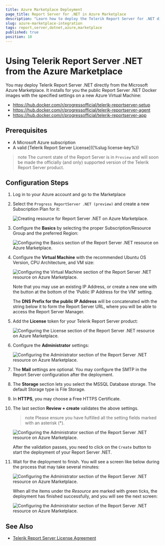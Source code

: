 ```yaml
---
title: Azure Marketplace Deployment
page_title: Report Server for .NET in Azure Marketplace
description: "Learn how to deploy the Telerik Report Server for .NET directly from the Microsoft Azure Marketplace."
slug: azure-marketplace-integration
tags: report,server,dotnet,azure,marketplace
published: true
position: 10
---
```


# Using Telerik Report Server .NET from the Azure Marketplace

You may deploy Telerik Report Server .NET directly from the Microsoft Azure Marketplace. It installs for you the public Report Server .NET Docker images with the specified settings on a new Azure Virtual Machine:

* https://hub.docker.com/r/progressofficial/telerik-reportserver-setup
* https://hub.docker.com/r/progressofficial/telerik-reportserver-agent
* https://hub.docker.com/r/progressofficial/telerik-reportserver-app

## Prerequisites

* A Microsoft Azure subscription
* A valid [Telerik Report Server License]({%slug license-key%})

>note The current state of the Report Server is in `Preview` and will soon be made the officially (and only) supported version of the Telerik Report Server product.

## Configuration Steps

1. Log in to your Azure account and go to the Marketplace
1. Select the `Progress ReportServer .NET (preview)` and create a new Subscription Plan for it:

	![Creating resource for Report Server .NET on Azure Marketplace.](../images/rs-net-images/create-rs-net-subscription-plan.png)

1. Configure the __Basics__ by selecting the proper Subscription/Resource Group and the preferred Region:

	![Configuring the Basics section of the Report Server .NET resource on Azure Marketplace.](../images/rs-net-images/rs-net-azure-marketplace-settings-basics.png)

1. Configure the __Virtual Machine__ with the recommended Ubuntu OS Version, CPU Architecture, and VM size:

	![Configuring the Virtual Machine section of the Report Server .NET resource on Azure Marketplace.](../images/rs-net-images/rs-net-azure-marketplace-settings-virtual-machine.png)

	Note that you may use an existing IP Address, or create a new one with the button at the bottom of the 'Public IP Address for the VM' setting.

	The __DNS Prefix for the public IP Address__ will be concatenated with the string below it to form the Report Server URL, where you will be able to access the Report Server Manager.

1. Add the __License__ token for your Telerik Report Server product:

	![Configuring the License section of the Report Server .NET resource on Azure Marketplace.](../images/rs-net-images/rs-net-azure-marketplace-settings-license.png)

1. Configure the __Administrator__ settings:

	![Configuring the Administrator section of the Report Server .NET resource on Azure Marketplace.](../images/rs-net-images/rs-net-azure-marketplace-settings-administrator.png)

1. The __Mail__ settings are optional. You may configure the SMTP in the Report Server configuration after the deployment.
1. The __Storage__ section lets you select the MSSQL Database storage. The default Storage type is File Storage.
1. In __HTTPS__, you may choose a Free HTTPS Certificate.
1. The last section __Review + create__ validates the above settings.

	>note Please ensure you have fulfilled all the setting fields marked with an asterisk (*).

	![Configuring the Administrator section of the Report Server .NET resource on Azure Marketplace.](../images/rs-net-images/rs-net-azure-marketplace-settings-review.png)

	After the validation passes, you need to click on the `Create` button to start the deployment of your Report Server .NET.

1. Wait for the deployment to finish. You will see a screen like below during the process that may take several minutes:

	![Configuring the Administrator section of the Report Server .NET resource on Azure Marketplace.](../images/rs-net-images/rs-net-azure-marketplace-settings-deployment-in-progress.png)

	When all the items under the _Resource_ are marked with green ticks, the deployment has finished successfully, and you will see the next screen:

	![Configuring the Administrator section of the Report Server .NET resource on Azure Marketplace.](../images/rs-net-images/rs-net-azure-marketplace-settings-deployment-complete.png)



## See Also

* [Telerik Report Server License Agreement](https://www.telerik.com/purchase/license-agreement/report-server)
